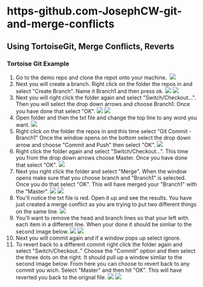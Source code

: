 # https-github.com-JosephCW-git-and-merge-conflicts
## Using TortoiseGit, Merge Conflicts, Reverts
### Tortoise Git Example
1. Go to the demo repo and clone the repot onto your machine. 
![]()
![](https://raw.github.com/JosephCW/https-github.com-JosephCW-git-and-merge-conflicts/master/resources/TG2.png)
2. Next you will create a branch. Right click on the folder the repos in and select "Create Branch". Name it Branch1 and then press ok.
![](https://raw.github.com/JosephCW/https-github.com-JosephCW-git-and-merge-conflicts/blob/master/resources/TG3.png)
![](https://raw.github.com/JosephCW/https-github.com-JosephCW-git-and-merge-conflicts/blob/master/resources/TG4.jpg)
3. Next you will right click the folder again and select "Switch/Checkout...". Then you will select the drop down arrows and choose Branch1. Once you have done that select "OK".
![](https://raw.github.com/JosephCW/https-github.com-JosephCW-git-and-merge-conflicts/blob/master/resources/TG5.jpg)
![](https://raw.github.com/JosephCW/https-github.com-JosephCW-git-and-merge-conflicts/blob/master/resources/TG4-2.jpg)
4. Open folder and then the txt file and change the top line to any word you want.
![](https://raw.github.com/JosephCW/https-github.com-JosephCW-git-and-merge-conflicts/blob/master/resources/TG6.jpg)
5. Right click on the folder the repos in and this time select "Git Commit - Branch1" Once the window opens on the bottom select the drop down arrow and choose "Commit and Push" then select "OK".
![](https://raw.github.com/JosephCW/https-github.com-JosephCW-git-and-merge-conflicts/blob/master/resources/TG7.jpg)
6. Right click the folder again and select "Switch/Checkout...". This time you from the drop down arrows choose Master. Once you have done that select "OK".
![](https://raw.github.com/JosephCW/https-github.com-JosephCW-git-and-merge-conflicts/blob/master/resources/TG8.jpg)
7. Next you right click the folder and select "Merge". When the window opens make sure that you choose branch and "Branch1" is selected. Once you do that select "OK". This will have merged your "Branch1" with the "Master".
![](https://raw.github.com/JosephCW/https-github.com-JosephCW-git-and-merge-conflicts/blob/master/resources/TG9.jpg)
![](https://raw.github.com/JosephCW/https-github.com-JosephCW-git-and-merge-conflicts/blob/master/resources/TG10.jpg)
8. You'll notice the txt file is red. Open it up and see the results. You have just created a merge conflict as you are trying to put two different things on the same line.
![](https://raw.github.com/JosephCW/https-github.com-JosephCW-git-and-merge-conflicts/blob/master/resources/TG11.jpg)
9. You'll want to remove the head and branch lines so that your left with each item in a different line. When your done it should be simliar to the second image below.
![](https://raw.github.com/JosephCW/https-github.com-JosephCW-git-and-merge-conflicts/blob/master/resources/TG12.jpg)
![](https://raw.github.com/JosephCW/https-github.com-JosephCW-git-and-merge-conflicts/blob/master/resources/TG13.jpg)
10. Next you will commit again and if a window pops up select ignore.
11. To revert back to a different commit right click the folder again and select "Switch/Checkout.." Choose the "Commit" option and then select the three dots on the right. It should pull up a window simliar to the second image below. From here you can choose to revert back to any commit you wich. Select "Master" and then hit "OK". This will have reverted you back to the orignal file.
![](https://raw.github.com/JosephCW/https-github.com-JosephCW-git-and-merge-conflicts/blob/master/resources/TG14.jpg)
![](https://raw.github.com/JosephCW/https-github.com-JosephCW-git-and-merge-conflicts/blob/master/resources/TG15.jpg)










